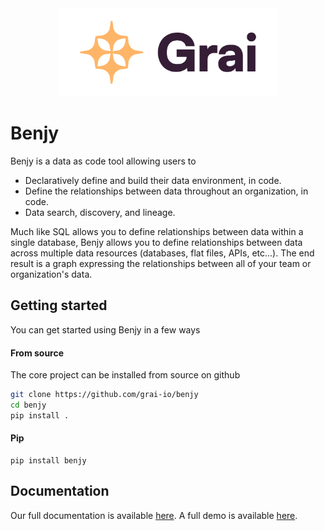 <div align="center">
  <img src="docs/assets/Grai-Logo-Horizontal-2.png" width="350px"><br>
</div>

# Benjy

Benjy is a data as code tool allowing users to 

* Declaratively define and build their data environment, in code.
* Define the relationships between data throughout an organization, in code.
* Data search, discovery, and lineage. 

Much like SQL allows you to define relationships between data within a single database, 
Benjy allows you to define relationships between data across multiple data resources (databases, flat files, APIs, etc...).
The end result is a graph expressing the relationships between all of your team or organization's data.


## Getting started

You can get started using Benjy in a few ways

#### **From source**

The core project can be installed from source on github

```bash 
git clone https://github.com/grai-io/benjy
cd benjy
pip install .
```

#### **Pip**

```
pip install benjy
```

## Documentation

Our full documentation is available [here](https://grai-io.github.io/benjy/). A full demo is available
[here](https://github.com/grai-io/benjy/tree/master/examples/sales).





